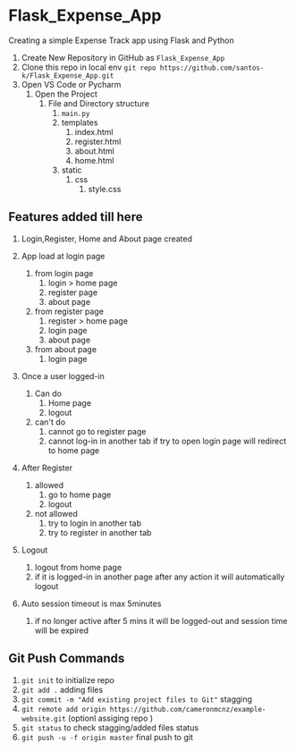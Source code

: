 # Flask_Expense_App
Creating a simple Expense Track app using Flask and Python

1. Create New Repository in GitHub as `Flask_Expense_App`
2. Clone this repo in local env `git repo https://github.com/santos-k/Flask_Expense_App.git`
3. Open VS Code or Pycharm
    1. Open the Project
       1. File and Directory structure
          1. `main.py`
          2. templates
             1. index.html
             2. register.html
             3. about.html
             4. home.html
          3. static 
             1. css
                1. style.css

## Features added till here
1. Login,Register, Home and About page created
2. App load at login page
   1. from login page
      1. login > home page
      2. register page
      3. about page
   2. from register page
      1. register > home page
      2. login page
      3. about page
   3. from about page
      1. login page
3. Once a user logged-in 
   1. Can do
      1. Home page
      2. logout
   2. can't do
      1. cannot go to register page 
      2. cannot log-in in another tab if try to open login page will redirect to home page
4. After Register
   1. allowed
      1. go to home page
      2. logout
   2. not allowed
      1. try to login in another tab
      2. try to register in another tab
5. Logout
   1. logout from home page
   2. if it is logged-in in another page after any action it will automatically logout

6. Auto session timeout is max 5minutes 
   1. if no longer active after 5 mins it will be logged-out and session time will be expired
                
       
          
          
          
                    
            
## Git Push Commands
1. `git init` to initialize repo
2. `git add .` adding files 
3. `git commit -m "Add existing project files to Git"` stagging 
4. `git remote add origin https://github.com/cameronmcnz/example-website.git` (optionl assiging repo )
5. `git status` to check stagging/added files status
6. `git push -u -f origin master` final push to git
